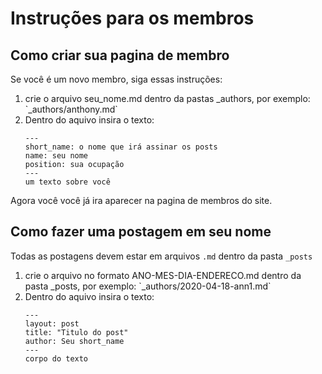 # Instruções para os membros

## Como criar sua pagina de membro

Se você é um novo membro, siga essas instruções:

<ol>
<li>crie o arquivo seu_nome.md dentro da pastas _authors, por exemplo: `_authors/anthony.md`</li>
<li>Dentro do aquivo insira o texto:
   
```
---
short_name: o nome que irá assinar os posts
name: seu nome
position: sua ocupação  
---
um texto sobre você
```
</li>
</ol> 

Agora você você já ira aparecer na pagina de membros do site.

## Como fazer uma postagem em seu nome

Todas as postagens devem estar em arquivos `.md` dentro da pasta `_posts`

<ol>
   <li>crie o arquivo no formato ANO-MES-DIA-ENDERECO.md dentro da pasta _posts, por exemplo: `_authors/2020-04-18-ann1.md`  </li>
   <li>Dentro do aquivo insira o texto:
   
```
---
layout: post
title: "Titulo do post"
author: Seu short_name
---
corpo do texto
```
</li>


